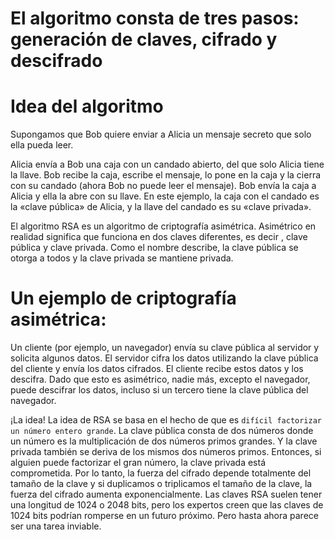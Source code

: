 # El algoritmo consta de tres pasos: generación de claves, cifrado y descifrado

# Idea del algoritmo

Supongamos que Bob quiere enviar a Alicia un mensaje secreto que solo ella pueda leer.

Alicia envía a Bob una caja con un candado abierto, del que solo Alicia tiene la llave. Bob recibe la caja, escribe el mensaje, lo pone en la caja y la cierra con su candado (ahora Bob no puede leer el mensaje). Bob envía la caja a Alicia y ella la abre con su llave. En este ejemplo, la caja con el candado es la «clave pública» de Alicia, y la llave del candado es su «clave privada».

[img1]: ../images/rsa.png "RSA"

El algoritmo RSA es un algoritmo de criptografía asimétrica. Asimétrico en realidad significa que funciona en dos claves diferentes, es decir , clave pública y clave privada. Como el nombre describe, la clave pública se otorga a todos y la clave privada se mantiene privada.

# Un ejemplo de criptografía asimétrica:

Un cliente (por ejemplo, un navegador) envía su clave pública al servidor y solicita algunos datos.
El servidor cifra los datos utilizando la clave pública del cliente y envía los datos cifrados.
El cliente recibe estos datos y los descifra.
Dado que esto es asimétrico, nadie más, excepto el navegador, puede descifrar los datos, incluso si un tercero tiene la clave pública del navegador.

¡La idea! La idea de RSA se basa en el hecho de que es `difícil factorizar un número entero grande`. La clave pública consta de dos números donde un número es la multiplicación de dos números primos grandes. Y la clave privada también se deriva de los mismos dos números primos. Entonces, si alguien puede factorizar el gran número, la clave privada está comprometida. Por lo tanto, la fuerza del cifrado depende totalmente del tamaño de la clave y si duplicamos o triplicamos el tamaño de la clave, la fuerza del cifrado aumenta exponencialmente. Las claves RSA suelen tener una longitud de 1024 o 2048 bits, pero los expertos creen que las claves de 1024 bits podrían romperse en un futuro próximo. Pero hasta ahora parece ser una tarea inviable.
